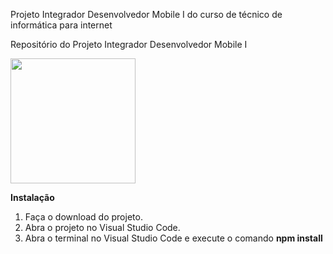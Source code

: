 Projeto Integrador Desenvolvedor Mobile I do curso de técnico de informática para internet

Repositório  do Projeto Integrador Desenvolvedor Mobile I 

<img width="200px" src="https://miro.medium.com/max/1024/1*xDi2csEAWxu95IEkaNdFUQ.png"/>

<b>Instalação</b>

1. Faça o download do projeto.
2. Abra o projeto no Visual Studio Code.
3. Abra o terminal no Visual Studio Code e execute o comando <b>npm install</b>
